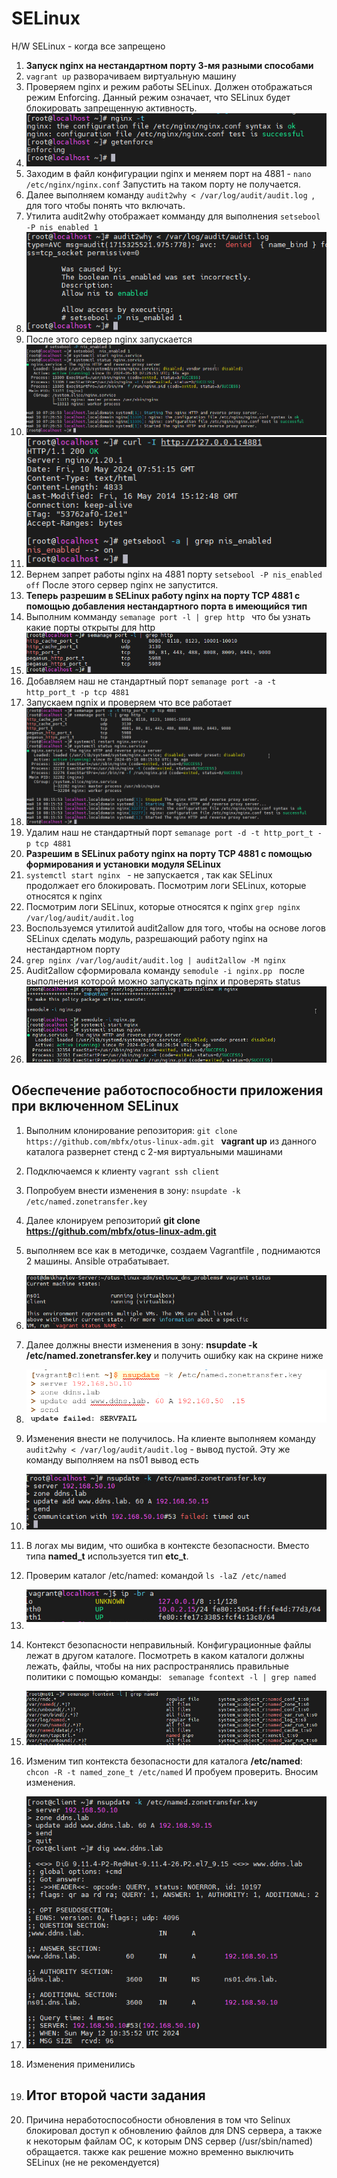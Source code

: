 # SELinux
H/W SELinux - когда все запрещено 
1. **Запуск nginx на нестандартном порту 3-мя разными способами**
2.   ``` vagrant up ```  разворачиваем виртуальную машину
3.   Проверяем nginx  и режим работы SELinux. Должен отображаться режим Enforcing. Данный режим означает, что SELinux будет блокировать запрещенную активность.   
4.    ![alt text](./Pictures/1.png)
5. Заходим в файл конфигурации nginx и меняем порт на 4881 -  ``` nano /etc/nginx/nginx.conf ```  Запустить на таком порту не получается.
6. Далее выполняем команду  ``` audit2why < /var/log/audit/audit.log  ```, для того чтобы понять что включать.
7. Утилита audit2why отображает комманду для выполнения  ``` setsebool -P nis_enabled 1  ```   
8.   ![alt text](./Pictures/2.png)
9.   После этого сервер nginx запускается
10.    ![alt text](./Pictures/3.png)
11.    ![alt text](./Pictures/4.png)
12.  Вернем запрет работы nginx на 4881 порту   ``` setsebool -P nis_enabled off ```   После этого сервер nginx не запустится.
13.  **Теперь разрешим в SELinux работу nginx на порту TCP 4881 c помощью добавления нестандартного порта в имеющийся тип**
14.   Выполним комманду  ``` semanage port -l | grep http  ``` что бы узнать какие порты открыты для http
15.   ![alt text](./Pictures/5.png)
16.   Добавляем наш не стандартный порт  ``` semanage port -a -t http_port_t -p tcp 4881  ```
17.   Запускаем ngnix и проверяем что все работает
18.   ![alt text](./Pictures/6.png)
19.    Удалим наш не стандартный порт  ``` semanage port -d -t http_port_t -p tcp 4881  ```
20. **Разрешим в SELinux работу nginx на порту TCP 4881 c помощью формирования и установки модуля SELinux**
21.    ``` systemctl start nginx  ``` -  не запускается , так как SELinux продолжает его блокировать. Посмотрим логи SELinux, которые относятся к nginx
22. Посмотрим логи SELinux, которые относятся к nginx   ``` grep nginx /var/log/audit/audit.log  ```
23.  Воспользуемся утилитой audit2allow для того, чтобы на основе логов SELinux сделать модуль, разрешающий работу nginx на нестандартном порту
24.   ``` grep nginx /var/log/audit/audit.log | audit2allow -M nginx  ```
25.   Audit2allow сформировала команду  ``` semodule -i nginx.pp  ``` после выполнения которой можно запускать nginx и проверять status
26.    ![alt text](./Pictures/7.png)
## Обеспечение работоспособности приложения при включенном SELinux
1.  Выполним клонирование репозитория:  ``` git clone https://github.com/mbfx/otus-linux-adm.git  ```  **vagrant up** из данного каталога развернет стенд с 2-мя виртуальными машинами
2.  Подключаемся к клиенту ``` vagrant ssh client ```
3.   Попробуем внести изменения в зону: ``` nsupdate -k /etc/named.zonetransfer.key ```

1. Далее клонируем репозиторий **git clone https://github.com/mbfx/otus-linux-adm.git**
2. выполняем все как в методичке, создаем Vagrantfile , поднимаются 2 машины. Ansible отрабатывает.
3.  ![alt text](./Pictures/11.png)
4.  Далее должны внести изменения в зону: **nsupdate -k /etc/named.zonetransfer.key** и получить ошибку как на скрине ниже
5.   ![alt text](./Pictures/12.png)
6.   Изменения внести не получилось.   На клиенте выполняем команду ``` audit2why < /var/log/audit/audit.log ```  - вывод пустой. Эту же команду выполняем на ns01 вывод есть
7.   ![alt text](./Pictures/13.png)
8.   В логах мы видим, что ошибка в контексте безопасности. Вместо типа **named_t** используется тип **etc_t**.
9.   Проверим каталог /etc/named:  командой ``` ls -laZ /etc/named ```
10.   ![alt text](./Pictures/14.png)
11.   Контекст безопасности неправильный. Конфигурационные файлы лежат в другом каталоге. Посмотреть в каком каталоги должны лежать, файлы, чтобы на них распространялись правильные политики с помощью команды: ```  semanage fcontext -l | grep named ```
12.   ![alt text](./Pictures/15.png)
13.   Изменим тип контекста безопасности для каталога **/etc/named**: ``` chcon -R -t named_zone_t /etc/named ```  И пробуем проверить. Вносим изменения.
14.   ![alt text](./Pictures/16.png)
15.   Изменения применились
16.   ## Итог второй части задания
17.   Причина неработоспособности обновления в том что Selinux блокировал доступ к обновлению файлов для DNS сервера, а также к некоторым файлам ОС, к которым DNS сервер (/usr/sbin/named) обращается. также как решение можно временно выключить SELinux (не не рекомендуется)


